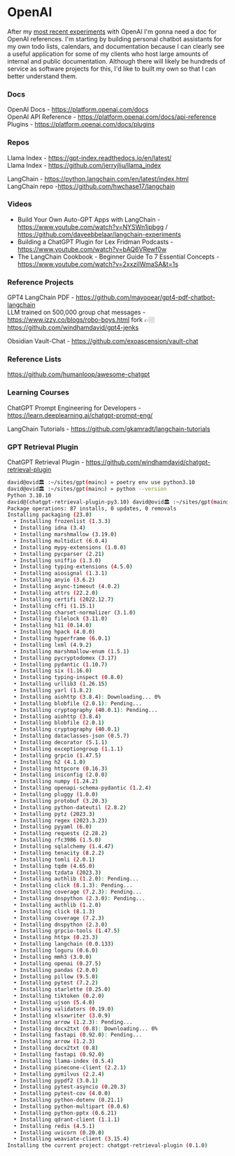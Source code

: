 # OpenAI

After my [most recent experiments](https://davidawindham.com/artificial-intelligence-2/) with OpenAI I'm gonna need a doc for OpenAI references. I'm starting by building personal chatbot assistants for my own todo lists, calendars, and documentation because I can clearly see a useful application for some of my clients who host large amounts of internal and public documentation. Although there will likely be hundreds of service as software projects for this, I'd like to built my own so that I can better understand them. 

### Docs

OpenAI Docs - <https://platform.openai.com/docs>  
OpenAI API Reference - <https://platform.openai.com/docs/api-reference>  
Plugins - <https://platform.openai.com/docs/plugins>  



### Repos

Llama Index - <https://gpt-index.readthedocs.io/en/latest/>  
Llama Index - <https://github.com/jerryjliu/llama_index>

LangChain - <https://python.langchain.com/en/latest/index.html>  
LangChain repo -<https://github.com/hwchase17/langchain>



### Videos

- Build Your Own Auto-GPT Apps with LangChain - <https://www.youtube.com/watch?v=NYSWn1ipbgg> / <https://github.com/daveebbelaar/langchain-experiments>
- Building a ChatGPT Plugin for Lex Fridman Podcasts - <https://www.youtube.com/watch?v=bAQ6VRewf0w>
- The LangChain Cookbook - Beginner Guide To 7 Essential Concepts - <https://www.youtube.com/watch?v=2xxziIWmaSA&t=1s>


### Reference Projects

GPT4 LangChain PDF - <https://github.com/mayooear/gpt4-pdf-chatbot-langchain>  
LLM trained on 500,000 group chat messages - <https://www.izzy.co/blogs/robo-boys.html> fork 👉🏼 <https://github.com/windhamdavid/gpt4-jenks>

Obsidian Vault-Chat - <https://github.com/exoascension/vault-chat>  

### Reference Lists

<https://github.com/humanloop/awesome-chatgpt>  



### Learning Courses

ChatGPT Prompt Engineering for Developers - <https://learn.deeplearning.ai/chatgpt-prompt-eng/>

LangChain Tutorials - <https://github.com/gkamradt/langchain-tutorials>

### GPT Retrieval Plugin 

ChatGPT Retrieval Plugin - <https://github.com/windhamdavid/chatgpt-retrieval-plugin>  


```bash
david@ovid🏛 :~/sites/gpt(main○) » poetry env use python3.10
david@ovid🏛 :~/sites/gpt(main○) » python --version
Python 3.10.10
david@(chatgpt-retrieval-plugin-py3.10) david@ovid🏛 :~/sites/gpt(main○) » poetry install
Package operations: 87 installs, 0 updates, 0 removals
Installing packaging (23.0)
  • Installing frozenlist (1.3.3)
  • Installing idna (3.4)
  • Installing marshmallow (3.19.0)
  • Installing multidict (6.0.4)
  • Installing mypy-extensions (1.0.0)
  • Installing pycparser (2.21)
  • Installing sniffio (1.3.0)
  • Installing typing-extensions (4.5.0)
  • Installing aiosignal (1.3.1)
  • Installing anyio (3.6.2)
  • Installing async-timeout (4.0.2)
  • Installing attrs (22.2.0)
  • Installing certifi (2022.12.7)
  • Installing cffi (1.15.1)
  • Installing charset-normalizer (3.1.0)
  • Installing filelock (3.11.0)
  • Installing h11 (0.14.0)
  • Installing hpack (4.0.0)
  • Installing hyperframe (6.0.1)
  • Installing lxml (4.9.2)
  • Installing marshmallow-enum (1.5.1)
  • Installing pycryptodomex (3.17)
  • Installing pydantic (1.10.7)
  • Installing six (1.16.0)
  • Installing typing-inspect (0.8.0)
  • Installing urllib3 (1.26.15)
  • Installing yarl (1.8.2)
  • Installing aiohttp (3.8.4): Downloading... 0%
  • Installing blobfile (2.0.1): Pending...
  • Installing cryptography (40.0.1): Pending...
  • Installing aiohttp (3.8.4)
  • Installing blobfile (2.0.1)
  • Installing cryptography (40.0.1)
  • Installing dataclasses-json (0.5.7)
  • Installing decorator (5.1.1)
  • Installing exceptiongroup (1.1.1)
  • Installing grpcio (1.47.5)
  • Installing h2 (4.1.0)
  • Installing httpcore (0.16.3)
  • Installing iniconfig (2.0.0)
  • Installing numpy (1.24.2)
  • Installing openapi-schema-pydantic (1.2.4)
  • Installing pluggy (1.0.0)
  • Installing protobuf (3.20.3)
  • Installing python-dateutil (2.8.2)
  • Installing pytz (2023.3)
  • Installing regex (2023.3.23)
  • Installing pyyaml (6.0)
  • Installing requests (2.28.2)
  • Installing rfc3986 (1.5.0)
  • Installing sqlalchemy (1.4.47)
  • Installing tenacity (8.2.2)
  • Installing tomli (2.0.1)
  • Installing tqdm (4.65.0)
  • Installing tzdata (2023.3)
  • Installing authlib (1.2.0): Pending...
  • Installing click (8.1.3): Pending...
  • Installing coverage (7.2.3): Pending...
  • Installing dnspython (2.3.0): Pending...
  • Installing authlib (1.2.0)
  • Installing click (8.1.3)
  • Installing coverage (7.2.3)
  • Installing dnspython (2.3.0)
  • Installing grpcio-tools (1.47.5)
  • Installing httpx (0.23.3)
  • Installing langchain (0.0.133)
  • Installing loguru (0.6.0)
  • Installing mmh3 (3.0.0)
  • Installing openai (0.27.5)
  • Installing pandas (2.0.0)
  • Installing pillow (9.5.0)
  • Installing pytest (7.2.2)
  • Installing starlette (0.25.0)
  • Installing tiktoken (0.2.0)
  • Installing ujson (5.4.0)
  • Installing validators (0.19.0)
  • Installing xlsxwriter (3.0.9)
  • Installing arrow (1.2.3): Pending...
  • Installing docx2txt (0.8): Downloading... 0%
  • Installing fastapi (0.92.0): Pending...
  • Installing arrow (1.2.3)
  • Installing docx2txt (0.8)
  • Installing fastapi (0.92.0)
  • Installing llama-index (0.5.4)
  • Installing pinecone-client (2.2.1)
  • Installing pymilvus (2.2.4)
  • Installing pypdf2 (3.0.1)
  • Installing pytest-asyncio (0.20.3)
  • Installing pytest-cov (4.0.0)
  • Installing python-dotenv (0.21.1)
  • Installing python-multipart (0.0.6)
  • Installing python-pptx (0.6.21)
  • Installing qdrant-client (1.1.1)
  • Installing redis (4.5.1)
  • Installing uvicorn (0.20.0)
  • Installing weaviate-client (3.15.4)
Installing the current project: chatgpt-retrieval-plugin (0.1.0)
```
